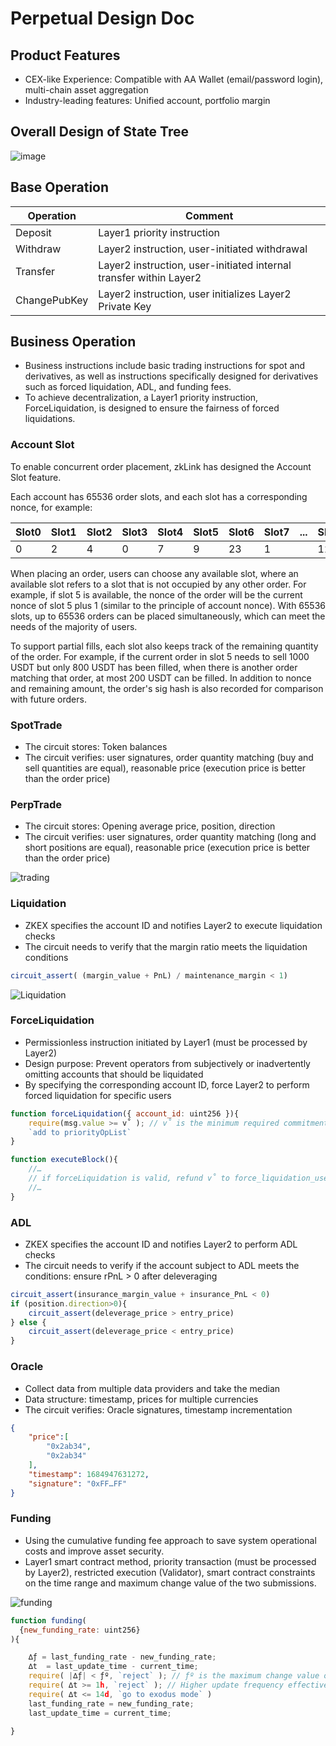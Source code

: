 # Perpetual Design Doc

## Product Features

* CEX-like Experience: Compatible with AA Wallet (email/password login), multi-chain asset aggregation
* Industry-leading features: Unified account, portfolio margin

## Overall Design of State Tree

![image](./state.png)


## Base Operation 
|Operation | Comment|
|----|-----|
|Deposit|Layer1 priority instruction| 
|Withdraw|Layer2 instruction, user-initiated withdrawal|
|Transfer|Layer2 instruction, user-initiated internal transfer within Layer2|
|ChangePubKey|Layer2 instruction, user initializes Layer2 Private Key|

## Business Operation
* Business instructions include basic trading instructions for spot and derivatives, as well as instructions specifically designed for derivatives such as forced liquidation, ADL, and funding fees.
* To achieve decentralization, a Layer1 priority instruction, ForceLiquidation, is designed to ensure the fairness of forced liquidations.

### Account Slot
To enable concurrent order placement, zkLink has designed the Account Slot feature.

Each account has 65536 order slots, and each slot has a corresponding nonce, for example:

| Slot0 | Slot1 | Slot2 | Slot3 | Slot4 | Slot5 | Slot6 | Slot7 | ...  | Slot65535 |
| ----- | ----- | ----- | ----- | ----- | ----- | ----- | ----- | :--- | :-------- |
| 0     | 2     | 4     | 0     | 7     | 9     | 23    | 1     |      | 122       |

When placing an order, users can choose any available slot, where an available slot refers to a slot that is not occupied by any other order. For example, if slot 5 is available, the nonce of the order will be the current nonce of slot 5 plus 1 (similar to the principle of account nonce). With 65536 slots, up to 65536 orders can be placed simultaneously, which can meet the needs of the majority of users.

To support partial fills, each slot also keeps track of the remaining quantity of the order. For example, if the current order in slot 5 needs to sell 1000 USDT but only 800 USDT has been filled, when there is another order matching that order, at most 200 USDT can be filled.
In addition to nonce and remaining amount, the order's sig hash is also recorded for comparison with future orders.


### SpotTrade
* The circuit stores: Token balances
* The circuit verifies: user signatures, order quantity matching (buy and sell quantities are equal), reasonable price (execution price is better than the order price)


### PerpTrade
* The circuit stores: Opening average price, position, direction
* The circuit verifies: user signatures, order quantity matching (long and short positions are equal), reasonable price (execution price is better than the order price)

![trading](./trading.png)

### Liquidation
* ZKEX specifies the account ID and notifies Layer2 to execute liquidation checks
* The circuit needs to verify that the margin ratio meets the liquidation conditions

```js
circuit_assert( (margin_value + PnL) / maintenance_margin < 1)
```
![Liquidation](./liquidation.png)

### ForceLiquidation
* Permissionless instruction initiated by Layer1 (must be processed by Layer2)
* Design purpose: Prevent operators from subjectively or inadvertently omitting accounts that should be liquidated
* By specifying the corresponding account ID, force Layer2 to perform forced liquidation for specific users

```js
function forceLiquidation({ account_id: uint256 }){
    require(msg.value >= v˚ ); // v˚ is the minimum required commitment amount to prevent attack behavior
    `add to priorityOpList` 
}

function executeBlock(){
    //…
    // if forceLiquidation is valid, refund v˚ to force_liquidation_user
    //…
}


```
### ADL

* ZKEX specifies the account ID and notifies Layer2 to perform ADL checks
* The circuit needs to verify if the account subject to ADL meets the conditions: ensure rPnL > 0 after deleveraging

```js
circuit_assert(insurance_margin_value + insurance_PnL < 0)
if (position.direction>0){
	circuit_assert(deleverage_price > entry_price)
} else {
	circuit_assert(deleverage_price < entry_price)
}

```

### Oracle
* Collect data from multiple data providers and take the median
* Data structure: timestamp, prices for multiple currencies
* The circuit verifies: Oracle signatures, timestamp incrementation
```json
{
    "price":[
        "0x2ab34",
        "0x2ab34"
    ],
    "timestamp": 1684947631272,
    "signature": "0xFF…FF"
}

```

### Funding
* Using the cumulative funding fee approach to save system operational costs and improve asset security.
* Layer1 smart contract method, priority transaction (must be processed by Layer2), restricted execution (Validator), smart contract constraints on the time range and maximum change value of the two submissions.

![funding](./funding.png)

```js
function funding(
  {new_funding_rate: uint256}
){

    ∆ƒ = last_funding_rate - new_funding_rate;
    ∆t  = last_update_time - current_time;
    require( |∆ƒ| < ƒº, `reject` ); // ƒº is the maximum change value of the funding fee rate
    require( ∆t >= 1h, `reject` ); // Higher update frequency effectively prevents possible contract price manipulation for illiquid assets
    require( ∆t <= 14d, `go to exodus mode` )
    last_funding_rate = new_funding_rate;
    last_update_time = current_time;

}

```
